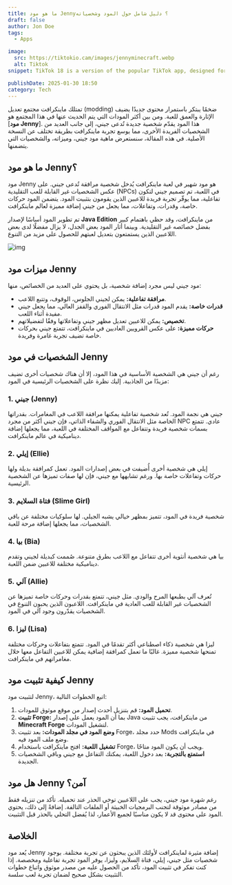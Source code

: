 ```yaml
---
title: ما هو مود Jenny؟ دليل شامل حول المود وشخصياته
draft: false
author: Jon Doe 
tags:
  - Apps

image:
  src: https://tiktokio.cam/images/jennyminecraft.webp
  alt: Tiktok
snippet: TikTok 18 is a version of the popular TikTok app, designed for users who want fewer restrictions on content.

publishDate: 2025-01-30 18:50
category: Tech
---
```


تمتلك ماينكرافت مجتمع تعديل (modding) ضخمًا يبتكر باستمرار محتوى جديدًا يضيف الإثارة والعمق للعبة. ومن بين أكثر المودات التي يتم الحديث عنها في هذا المجتمع هو [**مود Jenny**]. هذا المود يقدّم شخصية جديدة تُدعى جيني، إلى جانب العديد من الشخصيات الفريدة الأخرى، مما يوسع تجربة ماينكرافت بطريقة تختلف عن النسخة الأصلية. في هذه المقالة، سنستعرض ماهية مود جيني، وميزاته، والشخصيات التي يتضمنها.

## ما هو مود Jenny؟ ##
مود Jenny هو مود شهير في لعبة ماينكرافت يُدخل شخصية مرافقة تُدعى جيني. على عكس الشخصيات غير القابلة للعب التقليدية (NPCs) في اللعبة، تم تصميم جيني لتكون تفاعلية، مما يوفّر تجربة فريدة للاعبين الذين يقومون بتثبيت المود. يتضمن المود حركات خاصة، وقدرات، وتفاعلات، مما يجعل من جيني إضافة مميزة لعالم ماينكرافت.

تم تطوير المود أساسًا لإصدار **Java Edition** من ماينكرافت، وقد حظي باهتمام كبير بفضل خصائصه غير التقليدية. وبينما أثار المود بعض الجدل، لا يزال مفضلًا لدى بعض اللاعبين الذين يستمتعون بتعديل لعبتهم للحصول على مزيد من التنوع.

![img](https://tiktokio.cam/images/jennyminecraft.webp)

## ميزات مود Jenny ##
مود جيني ليس مجرد إضافة شخصية، بل يحتوي على العديد من الخصائص، منها:

* **مرافقة تفاعلية:** يمكن لجيني الجلوس، الوقوف، وتتبع اللاعب.  
* **قدرات خاصة:** يقدم المود قدرات مثل الانتقال الفوري والقفز العالي، مما يجعل جيني مفيدة أثناء اللعب.  
* **تخصيص:** يمكن للاعبين تعديل مظهر جيني وتفاعلاتها وفقًا لتفضيلاتهم.  
* **حركات مميزة:** على عكس القرويين العاديين في ماينكرافت، تتمتع جيني بحركات خاصة تضيف تجربة غامرة وفريدة.

## الشخصيات في مود Jenny ##
رغم أن جيني هي الشخصية الأساسية في هذا المود، إلا أن هناك شخصيات أخرى تضيف مزيدًا من الجاذبية. إليك نظرة على الشخصيات الرئيسية في المود:

### 1. جيني (Jenny) ###
جيني هي نجمة المود. تُعد شخصية تفاعلية يمكنها مرافقة اللاعب في المغامرات. بقدراتها الخاصة مثل الانتقال الفوري والشفاء الذاتي، فإن جيني أكثر من مجرد NPC عادي. تتمتع بسمات شخصية فريدة وتتفاعل مع المواقف المختلفة في اللعبة، مما يجعلها إضافة ديناميكية في عالم ماينكرافت.

### 2. إيلي (Ellie) ###
إيلي هي شخصية أخرى أُضيفت في بعض إصدارات المود. تعمل كمرافقة بديلة ولها حركات وتفاعلات خاصة بها. ورغم تشابهها مع جيني، فإن لها صفات تميزها عن الشخصية الرئيسية.

### 3. فتاة السلايم (Slime Girl) ###
شخصية فريدة في المود، تتميز بمظهر خيالي يشبه الجيلي. لها سلوكيات مختلفة عن باقي الشخصيات، مما يجعلها إضافة مرحة للعبة.

### 4. بيا (Bia) ###
بيا هي شخصية أنثوية أخرى تتفاعل مع اللاعب بطرق متنوعة. صُممت كبديلة لجيني وتقدم ديناميكية مختلفة للاعبين ضمن اللعبة.

### 5. آلي (Allie) ###
تُعرف آلي بطبعها المرح والودي. مثل جيني، تتمتع بقدرات وحركات خاصة تميزها عن الشخصيات غير القابلة للعب العادية في ماينكرافت. اللاعبون الذين يحبون التنوع في الشخصيات يقدّرون وجود آلي في المود.

### 6. ليزا (Lisa) ###
ليزا هي شخصية ذكاء اصطناعي أكثر تقدمًا في المود. تتمتع بتفاعلات وحركات مختلفة تمنحها شخصية مميزة. غالبًا ما تعمل كمرافقة إضافية يمكن للاعبين التفاعل معها خلال مغامراتهم في ماينكرافت.

## كيفية تثبيت مود Jenny ##
لتثبيت مود Jenny، اتبع الخطوات التالية:

1. **تحميل المود:** قم بتنزيل أحدث إصدار من موقع موثوق للمودات.  
2. **تثبيت Forge:** بما أن المود يعمل على إصدار Java من ماينكرافت، يجب تثبيت **Minecraft Forge** لتشغيل المودات.  
3. **وضع المود في مجلد المودات:** بعد تثبيت Forge، حدد مجلد Mods في ماينكرافت وضع ملف المود فيه.  
4. **تشغيل اللعبة:** افتح ماينكرافت باستخدام Forge، ويجب أن يكون المود متاحًا.  
5. **استمتع بالتجربة:** بعد دخول اللعبة، يمكنك التفاعل مع جيني وباقي الشخصيات الجديدة.

## هل مود Jenny آمن؟ ##
رغم شهرة مود جيني، يجب على اللاعبين توخي الحذر عند تحميله. تأكد من تنزيله فقط من مصادر موثوقة لتجنب البرمجيات الخبيثة أو الملفات التالفة. إضافةً إلى ذلك، يحتوي المود على محتوى قد لا يكون مناسبًا لجميع الأعمار، لذا يُفضل التحلي بالحذر قبل التثبيت.

## الخلاصة ##
يُعد مود Jenny إضافة مثيرة لماينكرافت لأولئك الذين يبحثون عن تجربة مختلفة. بوجود شخصيات مثل جيني، إيلي، فتاة السلايم، وليزا، يوفر المود تجربة تفاعلية ومخصصة. إذا كنت تفكر في تثبيت المود، تأكد من الحصول عليه من مصدر موثوق واتباع خطوات التثبيت بشكل صحيح لضمان تجربة لعب سلسة.
